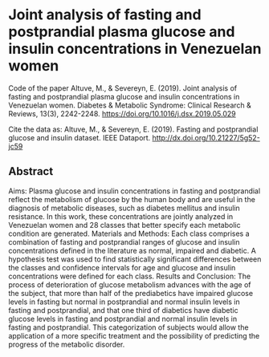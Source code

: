# Joint analysis of fasting and postprandial plasma glucose and insulin concentrations in Venezuelan women

Code of the paper Altuve, M., & Severeyn, E. (2019). Joint analysis of fasting and postprandial plasma glucose and insulin concentrations in Venezuelan women. Diabetes & Metabolic Syndrome: Clinical Research & Reviews, 13(3), 2242-2248. https://doi.org/10.1016/j.dsx.2019.05.029

Cite the data as: Altuve, M., & Severeyn, E. (2019). Fasting and postprandial glucose and insulin dataset. IEEE Dataport. http://dx.doi.org/10.21227/5g52-jc59    


## Abstract

Aims: Plasma glucose and insulin concentrations in fasting and postprandial reflect the metabolism of glucose by the human body and are useful in the diagnosis of metabolic diseases, such as diabetes mellitus and insulin resistance. In this work, these concentrations are jointly analyzed in Venezuelan women and 28 classes that better specify each metabolic condition are generated.
Materials and Methods: Each class comprises a combination of fasting and postprandial ranges of glucose and insulin concentrations defined in the literature as normal, impaired and diabetic. A hypothesis test was used to find statistically significant differences between the classes and confidence intervals for age and glucose and insulin concentrations were defined for each class.
Results and Conclusion: The process of deterioration of glucose metabolism advances with the age of the subject, that more than half of the prediabetics have impaired glucose levels in fasting but normal in postprandial and normal insulin levels in fasting and postprandial, and that one third of diabetics have diabetic glucose levels in fasting and postprandial and normal insulin levels in fasting and postprandial. This categorization of subjects would allow the application of a more specific treatment and the possibility of predicting the progress of the metabolic disorder.

